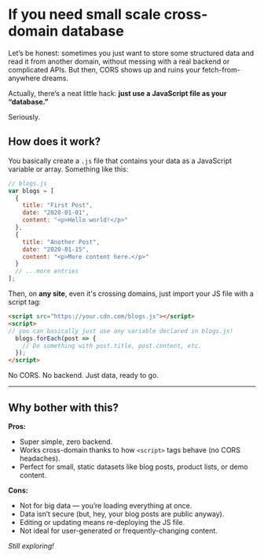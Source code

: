 
# If you need small scale cross-domain database

Let’s be honest: sometimes you just want to store some structured data and read it from another domain, without messing with a real backend or complicated APIs. But then, CORS shows up and ruins your fetch-from-anywhere dreams.

Actually, there’s a neat little hack: **just use a JavaScript file as your “database.”** 

Seriously.

## How does it work?

You basically create a `.js` file that contains your data as a JavaScript variable or array. Something like this:

```js
// blogs.js
var blogs = [
  {
    title: "First Post",
    date: "2020-01-01",
    content: "<p>Hello world!</p>"
  },
  {
    title: "Another Post",
    date: "2020-01-15",
    content: "<p>More content here.</p>"
  }
  // ...more entries
];
```

Then, on **any site**, even it's crossing domains, just import your JS file with a script tag:

```html
<script src="https://your.cdn.com/blogs.js"></script>
<script>
// you can basically just use any variable declared in blogs.js!
  blogs.forEach(post => {
    // Do something with post.title, post.content, etc.
  });
</script>
```

No CORS. No backend. Just data, ready to go.

---

## Why bother with this?

**Pros:**

* Super simple, zero backend.
* Works cross-domain thanks to how `<script>` tags behave (no CORS headaches).
* Perfect for small, static datasets like blog posts, product lists, or demo content.

**Cons:**

* Not for big data — you’re loading everything at once.
* Data isn’t secure (but, hey, your blog posts are public anyway).
* Editing or updating means re-deploying the JS file.
* Not ideal for user-generated or frequently-changing content.

*Still exploring!*

<script src="../js/ctrlCode.js"></script>
<script src="../widgets/a11y-m-customized.js"></script>


